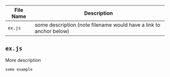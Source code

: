 File Name |  Description
--- | ---
`ex.js` | some description (note filename would have a link to anchor below)


## `ex.js`

More description

```js
some example
```
